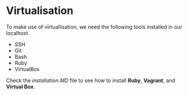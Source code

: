# Virtualisation

To make use of virtuallisation, we need the following tools installed in our localhost.
- SSH
- Git
- Bash
- Ruby
- VirtualBox

Check the *installation.MD* file to see how to install **Ruby**, **Vagrant**, and **Virtual Box**.
